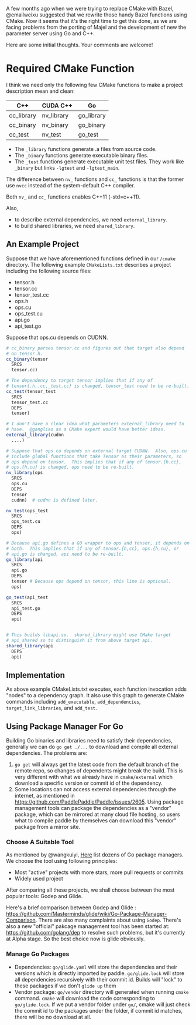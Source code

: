 A few months ago when we were trying to replace CMake with Bazel, @emailweixu suggested that we rewrite those handy Bazel functions using CMake. Now it seems that it's the right time to get this done, as we are facing problems from the porting of Majel and the development of new the parameter server using Go and C++.

Here are some initial thoughts. Your comments are welcome!

# Required CMake Function

I think we need only the following few CMake functions to make a project description mean and clean:

| C++ | CUDA C++ | Go |
|---|---|---|
| cc_library | nv_library | go_library |
| cc_binary | nv_binary | go_binary |
| cc_test | nv_test | go_test |

- The `_library` functions generate  .a files from source code.
- The `_binary` functions generate executable binary files.
- The `_test` functions generate executable unit test files. They work like `_binary` but links `-lgtest` and `-lgtest_main`.

The difference between `nv_` functions and `cc_` functions is that the former use `nvcc` instead of the system-default C++ compiler.

Both `nv_` and `cc_` functions enables C++11 (-std=c++11).

Also,

- to describe external dependencies, we need `external_library`.
- to build shared libraries, we need `shared_library`.

## An Example Project

Suppose that we have aforementioned functions defined in our `/cmake` directory.  The following example `CMakeLists.txt` describes a project including the following source files:

- tensor.h
- tensor.cc
- tensor_test.cc
- ops.h
- ops.cu
- ops_test.cu
- api.go
- api_test.go

Suppose that ops.cu depends on CUDNN.

```cmake
# cc_binary parses tensor.cc and figures out that target also depend
# on tensor.h.
cc_binary(tensor
  SRCS
  tensor.cc)

# The dependency to target tensor implies that if any of
# tensor{.h,.cc,_test.cc} is changed, tensor_test need to be re-built.
cc_test(tensor_test
  SRCS
  tensor_test.cc
  DEPS
  tensor)

# I don't have a clear idea what parameters external_library need to
# have.  @gangliao as a CMake expert would have better ideas.
external_library(cudnn
  ....)

# Suppose that ops.cu depends on external target CUDNN.  Also, ops.cu
# include global functions that take Tensor as their parameters, so
# ops depend on tensor.  This implies that if any of tensor.{h.cc},
# ops.{h,cu} is changed, ops need to be re-built.
nv_library(ops
  SRCS
  ops.cu
  DEPS
  tensor
  cudnn)  # cudnn is defined later.

nv_test(ops_test
  SRCS
  ops_test.cu
  DEPS
  ops)

# Because api.go defines a GO wrapper to ops and tensor, it depends on
# both.  This implies that if any of tensor.{h,cc}, ops.{h,cu}, or
# api.go is changed, api need to be re-built.
go_library(api
  SRCS
  api.go
  DEPS
  tensor # Because ops depend on tensor, this line is optional.
  ops)

go_test(api_test
  SRCS
  api_test.go
  DEPS
  api)


# This builds libapi.so.  shared_library might use CMake target
# api_shared so to distinguish it from above target api.
shared_library(api
  DEPS
  api)

```

## Implementation

As above example CMakeLists.txt executes, each function invocation adds "nodes" to a dependency graph.  It also use this graph to generate CMake commands including `add_executable`, `add_dependencies`, `target_link_libraries`, and `add_test`.

## Using Package Manager For Go

Building Go binaries and libraries need to satisfy their dependencies, generally
we can do `go get ./...` to download and compile all external dependencies. The
problems are:

1. `go get` will always get the latest code from the default branch of the
    remote repo, so changes of dependents might break the build. This is very
    different with what we already have in `cmake/external` which download a
    specific version or commit id of the dependency.
1. Some locations can not access external dependencies through the internet, as mentioned
   in https://github.com/PaddlePaddle/Paddle/issues/2605. Using package management
   tools can package the dependencies as a "vendor" package, which can be mirrored
   at many cloud file hosting, so users what to compile paddle by themselves can
   download this "vendor" package from a mirror site.

### Choose A Suitable Tool

As mentioned by @wangkuiyi, [Here](https://github.com/golang/go/wiki/PackageManagementTools)
list dozens of Go package managers. We choose the tool using following principles:

- Most "active" projects with more stars, more pull requests or commits
- Widely used project

After comparing all these projects, we shall choose between the most popular
tools: Godep and Glide.

Here's a brief comparison between Godep and Glide
: https://github.com/Masterminds/glide/wiki/Go-Package-Manager-Comparison. There are
also many complaints about using `Godep`. There's also a new "official" pakcage
management tool has been started at: https://github.com/golang/dep to resolve
such problems, but it's currently at Alpha stage. So the best choice now is
glide obviously.

### Manage Go Packages

- Dependencies: `go/glide.yaml` will store the dependencies and their versions which
  is directly imported by paddle. `go/glide.lock` will store all dependencies recursively
  with their commit id. Builds will "lock" to these packages if we don't `glide up`
  them
- Vendor package: `go/vendor` directory will generated when running `cmake` command. `cmake`
  will download the code corresponding to `go/glide.lock`. If we put a vendor folder
  under `go/`, cmake will just check the commit id to the packages under the folder,
  if commit id matches, there will be no download at all.
